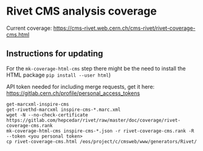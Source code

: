 # Rivet CMS analysis coverage

Current coverage: https://cms-rivet.web.cern.ch/cms-rivet/rivet-coverage-cms.html

## Instructions for updating

For the `mk-coverage-html-cms` step there might be the need to install the HTML package `pip install --user html`)

API token needed for including merge requests, get it here: https://gitlab.cern.ch/profile/personal_access_tokens

    get-marcxml-inspire-cms
    get-rivethd-marcxml inspire-cms-*.marc.xml
    wget -N --no-check-certificate https://gitlab.com/hepcedar/rivet/raw/master/doc/coverage/rivet-coverage-cms.rank
    mk-coverage-html-cms inspire-cms-*.json -r rivet-coverage-cms.rank -R --token <you personal token>
    cp rivet-coverage-cms.html /eos/project/c/cmsweb/www/generators/Rivet/